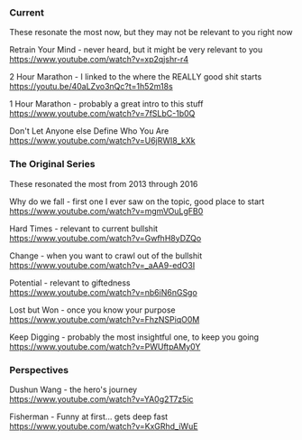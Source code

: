 
### Current 
These resonate the most now, but they may not be relevant to you right now

Retrain Your Mind - never heard, but it might be very relevant to you  
https://www.youtube.com/watch?v=xp2qjshr-r4

2 Hour Marathon - I linked to the where the REALLY good shit starts  
https://youtu.be/40aLZvo3nQc?t=1h52m18s

1 Hour Marathon - probably a great intro to this stuff  
https://www.youtube.com/watch?v=7fSLbC-1b0Q

Don't Let Anyone else Define Who You Are  
https://www.youtube.com/watch?v=U6jRWI8_kXk


### The Original Series
These resonated the most from 2013 through 2016

Why do we fall - first one I ever saw on the topic, good place to start  
https://www.youtube.com/watch?v=mgmVOuLgFB0

Hard Times - relevant to current bullshit  
https://www.youtube.com/watch?v=GwfhH8yDZQo

Change - when you want to crawl out of the bullshit  
https://www.youtube.com/watch?v=_aAA9-edO3I

Potential - relevant to giftedness  
https://www.youtube.com/watch?v=nb6iN6nGSgo

Lost but Won - once you know your purpose  
https://www.youtube.com/watch?v=FhzNSPiqO0M

Keep Digging - probably the most insightful one, to keep you going  
https://www.youtube.com/watch?v=PWUftpAMy0Y


### Perspectives

Dushun Wang - the hero's journey  
https://www.youtube.com/watch?v=YA0g2T7z5ic

Fisherman - Funny at first... gets deep fast  
https://www.youtube.com/watch?v=KxGRhd_iWuE

